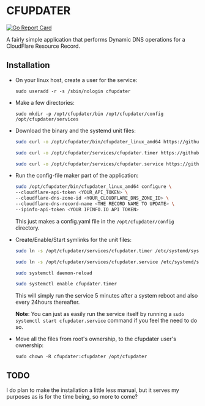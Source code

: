 # CFUPDATER

[![Go Report Card](https://goreportcard.com/badge/github.com/j4ng5y/cfupdater)](https://goreportcard.com/report/github.com/j4ng5y/cfupdater)

A fairly simple application that performs Dynamic DNS operations for a CloudFlare Resource Record.

## Installation

* On your linux host, create a user for the service:

    `sudo useradd -r -s /sbin/nologin cfupdater`

* Make a few directories:

    `sudo mkdir -p /opt/cfupdater/bin /opt/cfupdater/config /opt/cfupdater/services`

* Download the binary and the systemd unit files:

    ```bash
    sudo curl -o /opt/cfupdater/bin/cfupdater_linux_amd64 https://github.com/j4ng5y/cfupdater/releases/download/v0.2.2/cfupdater_linux_amd64

    sudo curl -o /opt/cfupdater/services/cfupdater.timer https://github.com/j4ng5y/cfupdater/releases/download/v0.2.2/cfupdater.timer

    sudo curl -o /opt/cfupdater/services/cfupdater.service https://github.com/j4ng5y/cfupdater/releases/download/v0.2.2/cfupdater.service
    ```

* Run the config-file maker part of the application:

    ```bash
    sudo /opt/cfupdater/bin/cfupdater_linux_amd64 configure \
    --cloudflare-api-token <YOUR_API_TOKEN> \
    --cloudflare-dns-zone-id <YOUR_CLOUDFLARE_DNS_ZONE_ID> \
    --cloudflare-dns-record-name <THE RECORD NAME TO UPDATE> \
    --ipinfo-api-token <YOUR IPINFO.IO API TOKEN>
    ```

    This just makes a config.yaml file in the `/opt/cfupdater/config` directory.

* Create/Enable/Start symlinks for the unit files:

    ```bash
    sudo ln -s /opt/cfupdater/services/cfupdater.timer /etc/systemd/system/cfupdater.timer
    
    sudo ln -s /opt/cfupdater/services/cfupdater.service /etc/systemd/system/cfupdater.service

    sudo systemctl daemon-reload

    sudo systemctl enable cfupdater.timer
    ```

    This will simply run the service 5 minutes after a system reboot and also every 24hours thereafter.

    __Note__: You can just as easily run the service itself by running a `sudo systemctl start cfupdater.service` command if you feel the need to do so.

* Move all the files from root's ownership, to the cfupdater user's ownership:

    `sudo chown -R cfupdater:cfupdater /opt/cfupdater`

## TODO

I do plan to make the installation a little less manual, but it serves my purposes as is for the time being, so more to come?
